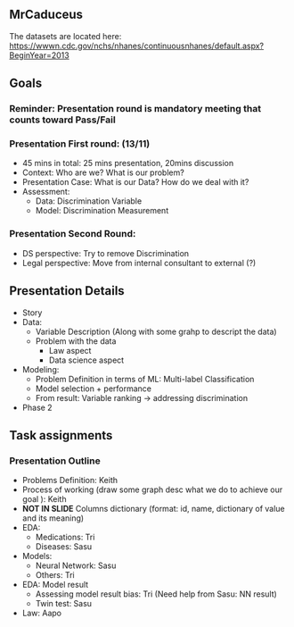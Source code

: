 ## MrCaduceus

The datasets are located here: https://wwwn.cdc.gov/nchs/nhanes/continuousnhanes/default.aspx?BeginYear=2013

## Goals

### Reminder: Presentation round is mandatory meeting that counts toward Pass/Fail

### Presentation First round: (13/11)
  * 45 mins in total: 25 mins presentation, 20mins discussion
  * Context: Who are we? What is our problem?
  * Presentation Case: What is our Data? How do we deal with it?
  * Assessment:
    * Data: Discrimination Variable
    * Model: Discrimination Measurement

### Presentation Second Round:
  * DS perspective: Try to remove Discrimination
  * Legal perspective: Move from internal consultant to external (?)



## Presentation Details

* Story
* Data:
    * Variable Description (Along with some grahp to descript the data)
    * Problem with the data
        * Law aspect
        * Data science aspect
* Modeling:
    * Problem Definition in terms of ML: Multi-label Classification
    * Model selection + performance
    * From result: Variable ranking -> addressing discrimination
* Phase 2


## Task assignments

### Presentation Outline
* Problems Definition: Keith
* Process of working (draw some graph desc what we do to achieve our goal ): Keith
* **NOT IN SLIDE** Columns dictionary (format: id, name, dictionary of value and its meaning)
* EDA:
  * Medications: Tri
  * Diseases: Sasu
* Models:
  * Neural Network: Sasu
  * Others: Tri
* EDA: Model result
  * Assessing model result bias: Tri (Need help from Sasu: NN result)
  * Twin test: Sasu
* Law: Aapo
